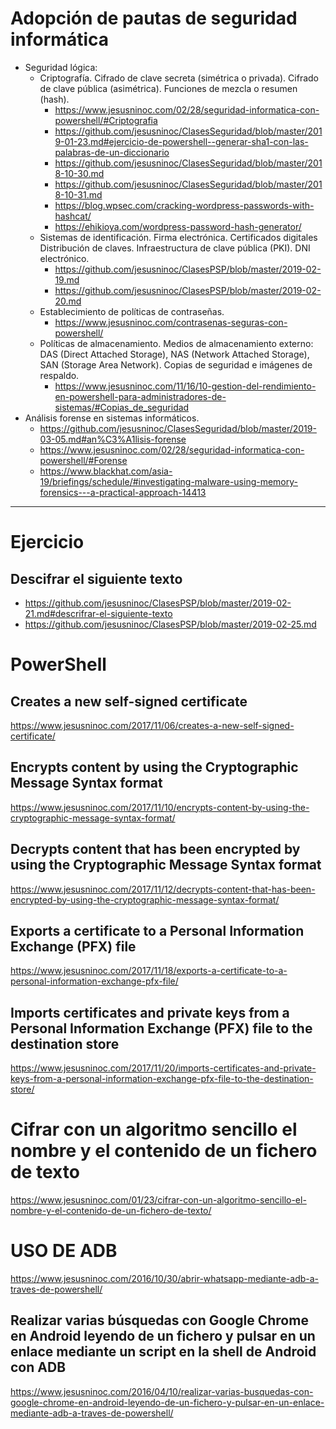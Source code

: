 # Adopción de pautas de seguridad informática
- Seguridad lógica:
  - Criptografía. Cifrado de clave secreta (simétrica o privada). Cifrado de clave pública (asimétrica). Funciones de mezcla o resumen (hash).
    - https://www.jesusninoc.com/02/28/seguridad-informatica-con-powershell/#Criptografia
    - https://github.com/jesusninoc/ClasesSeguridad/blob/master/2019-01-23.md#ejercicio-de-powershell--generar-sha1-con-las-palabras-de-un-diccionario
    - https://github.com/jesusninoc/ClasesSeguridad/blob/master/2018-10-30.md
    - https://github.com/jesusninoc/ClasesSeguridad/blob/master/2018-10-31.md
    - https://blog.wpsec.com/cracking-wordpress-passwords-with-hashcat/
    - https://ehikioya.com/wordpress-password-hash-generator/
  - Sistemas de identificación. Firma electrónica. Certificados digitales Distribución de claves. Infraestructura de clave pública (PKI). DNI electrónico.
    - https://github.com/jesusninoc/ClasesPSP/blob/master/2019-02-19.md
    - https://github.com/jesusninoc/ClasesPSP/blob/master/2019-02-20.md
  - Establecimiento de políticas de contraseñas.
    - https://www.jesusninoc.com/contrasenas-seguras-con-powershell/
  - Políticas de almacenamiento. Medios de almacenamiento externo: DAS (Direct Attached Storage), NAS (Network Attached Storage), SAN (Storage Area Network). Copias de seguridad e imágenes de respaldo.
    - https://www.jesusninoc.com/11/16/10-gestion-del-rendimiento-en-powershell-para-administradores-de-sistemas/#Copias_de_seguridad
- Análisis forense en sistemas informáticos.
  - https://github.com/jesusninoc/ClasesSeguridad/blob/master/2019-03-05.md#an%C3%A1lisis-forense
  - https://www.jesusninoc.com/02/28/seguridad-informatica-con-powershell/#Forense
  - https://www.blackhat.com/asia-19/briefings/schedule/#investigating-malware-using-memory-forensics---a-practical-approach-14413
  
--------------------

# Ejercicio
## Descifrar el siguiente texto
* https://github.com/jesusninoc/ClasesPSP/blob/master/2019-02-21.md#descrifrar-el-siguiente-texto
* https://github.com/jesusninoc/ClasesPSP/blob/master/2019-02-25.md

# PowerShell
## Creates a new self-signed certificate
https://www.jesusninoc.com/2017/11/06/creates-a-new-self-signed-certificate/
## Encrypts content by using the Cryptographic Message Syntax format
https://www.jesusninoc.com/2017/11/10/encrypts-content-by-using-the-cryptographic-message-syntax-format/
## Decrypts content that has been encrypted by using the Cryptographic Message Syntax format
https://www.jesusninoc.com/2017/11/12/decrypts-content-that-has-been-encrypted-by-using-the-cryptographic-message-syntax-format/
## Exports a certificate to a Personal Information Exchange (PFX) file
https://www.jesusninoc.com/2017/11/18/exports-a-certificate-to-a-personal-information-exchange-pfx-file/
## Imports certificates and private keys from a Personal Information Exchange (PFX) file to the destination store
https://www.jesusninoc.com/2017/11/20/imports-certificates-and-private-keys-from-a-personal-information-exchange-pfx-file-to-the-destination-store/

# Cifrar con un algoritmo sencillo el nombre y el contenido de un fichero de texto
https://www.jesusninoc.com/01/23/cifrar-con-un-algoritmo-sencillo-el-nombre-y-el-contenido-de-un-fichero-de-texto/

# USO DE ADB
https://www.jesusninoc.com/2016/10/30/abrir-whatsapp-mediante-adb-a-traves-de-powershell/

## Realizar varias búsquedas con Google Chrome en Android leyendo de un fichero y pulsar en un enlace mediante un script en la shell de Android con ADB
https://www.jesusninoc.com/2016/04/10/realizar-varias-busquedas-con-google-chrome-en-android-leyendo-de-un-fichero-y-pulsar-en-un-enlace-mediante-adb-a-traves-de-powershell/
